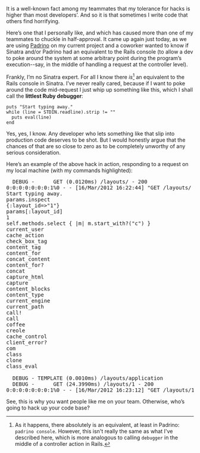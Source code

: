 It is a well-known fact among my teammates that my tolerance for hacks is higher than most developers’. And so it is that sometimes I write code that others find horrifying.

Here’s one that I personally like, and which has caused more than one of my teammates to chuckle in half-approval. It came up again just today, as we are using [Padrino](http://www.padrinorb.com/) on my current project and a coworker wanted to know if Sinatra and/or Padrino had an equivalent to the Rails console (to allow a dev to poke around the system at some arbitrary point during the program’s execution--say, in the middle of handling a request at the controller level).

Frankly, I’m no Sinatra expert. For all I know there *is*[^sinatra-equivalent] an equivalent to the Rails console in Sinatra. I’ve never really cared, because if I want to poke around the code mid-request I just whip up something like this, which I shall call the **littlest Ruby debugger**:

~~~{: lang=ruby }
puts "Start typing away."
while (line = STDIN.readline).strip != ""
  puts eval(line)
end
~~~

Yes, yes, I know. Any developer who lets something like that slip into production code deserves to be shot. But I would honestly argue that the chances of that are so close to zero as to be completely unworthy of any serious consideration.

Here’s an example of the above hack in action, responding to a request on my local machine (with my commands highlighted):

<pre>  DEBUG -      GET (0.0120ms) /layouts/ - 200
0:0:0:0:0:0:0:1%0 - - [16/Mar/2012 16:22:44] "GET /layouts/ HTTP/1.1" 200 - 0.0160
Start typing away.
<span class="highlight-special">params.inspect</span>
{:layout_id=>"1"}
<span class="highlight-special">params[:layout_id]</span>
1
<span class="highlight-special">self.methods.select { |m| m.start_with?("c") }</span>
current_user
cache_action
check_box_tag
content_tag
content_for
concat_content
content_for?
concat
capture_html
capture
content_blocks
content_type
current_engine
current_path
call!
call
coffee
creole
cache_control
client_error?
com
class
clone
class_eval

  DEBUG - TEMPLATE (0.0010ms) /layouts/application
  DEBUG -      GET (24.3990ms) /layouts/1 - 200
0:0:0:0:0:0:0:1%0 - - [16/Mar/2012 16:23:12] "GET /layouts/1 HTTP/1.1" 200 - 24.4020</pre>

See, this is why you want people like me on your team. Otherwise, who’s going to hack up your code base?

[^sinatra-equivalent]: As it happens, there absolutely is an equivalent, at least in Padrino: `padrino console`. However, this isn't really the same as what I've described here, which is more analogous to calling `debugger` in the middle of a controller action in Rails.
